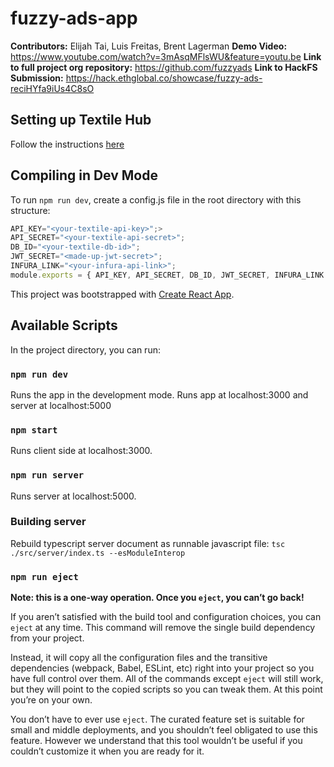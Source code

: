 # fuzzy-ads-app
**Contributors:** Elijah Tai, Luis Freitas, Brent Lagerman
**Demo Video:** https://www.youtube.com/watch?v=3mAsqMFlsWU&feature=youtu.be
**Link to full project org repository:** https://github.com/fuzzyads
**Link to HackFS Submission:** https://hack.ethglobal.co/showcase/fuzzy-ads-reciHYfa9iUs4C8sO

## Setting up Textile Hub

Follow the instructions [here](https://docs.textile.io/hub/accounts/#account-setup)

## Compiling in Dev Mode

To run `npm run dev`, create a config.js file in the root directory with this structure:<br />

```js
API_KEY="<your-textile-api-key>";>
API_SECRET="<your-textile-api-secret>";
DB_ID="<your-textile-db-id>";
JWT_SECRET="<made-up-jwt-secret>";
INFURA_LINK="<your-infura-api-link>";
module.exports = { API_KEY, API_SECRET, DB_ID, JWT_SECRET, INFURA_LINK };
```

This project was bootstrapped with [Create React App](https://github.com/facebook/create-react-app).

## Available Scripts
In the project directory, you can run:

### `npm run dev`
Runs the app in the development mode. Runs app at localhost:3000 and server at localhost:5000<br />

### `npm start`
Runs client side at localhost:3000.

### `npm run server`
Runs server at localhost:5000.

### Building server
Rebuild typescript server document as runnable javascript file:
`tsc ./src/server/index.ts --esModuleInterop`

### `npm run eject`

**Note: this is a one-way operation. Once you `eject`, you can’t go back!**

If you aren’t satisfied with the build tool and configuration choices, you can `eject` at any time. This command will remove the single build dependency from your project.

Instead, it will copy all the configuration files and the transitive dependencies (webpack, Babel, ESLint, etc) right into your project so you have full control over them. All of the commands except `eject` will still work, but they will point to the copied scripts so you can tweak them. At this point you’re on your own.

You don’t have to ever use `eject`. The curated feature set is suitable for small and middle deployments, and you shouldn’t feel obligated to use this feature. However we understand that this tool wouldn’t be useful if you couldn’t customize it when you are ready for it.
